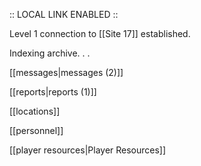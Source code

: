---
---
:: LOCAL LINK ENABLED ::

Level 1 connection to [[Site 17]] established. 

Indexing archive. . .

[[messages|messages (2)]]

[[reports|reports (1)]]

[[locations]]

[[personnel]]

[[player resources|Player Resources]]